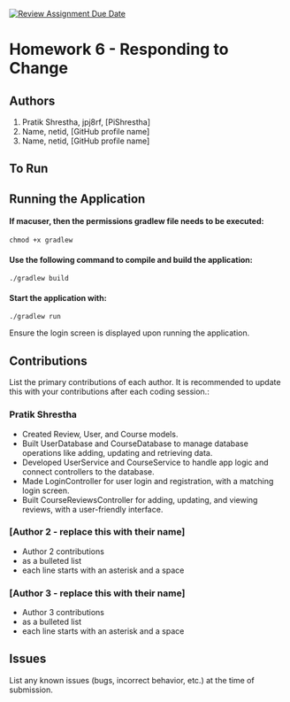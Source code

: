 [![Review Assignment Due Date](https://classroom.github.com/assets/deadline-readme-button-22041afd0340ce965d47ae6ef1cefeee28c7c493a6346c4f15d667ab976d596c.svg)](https://classroom.github.com/a/QrU2hpdx)
# Homework 6 - Responding to Change

## Authors
1) Pratik Shrestha, jpj8rf, [PiShrestha]
2) Name, netid, [GitHub profile name]
3) Name, netid, [GitHub profile name]

## To Run

## Running the Application

#### If macuser, then the permissions gradlew file needs to be executed:
`chmod +x gradlew`

#### Use the following command to compile and build the application:
`./gradlew build`

#### Start the application with:
`./gradlew run`

Ensure the login screen is displayed upon running the application.

## Contributions

List the primary contributions of each author. It is recommended to update this with your contributions after each coding session.:

### Pratik Shrestha

* Created Review, User, and Course models.
* Built UserDatabase and CourseDatabase to manage database operations like adding, updating and retrieving data. 
* Developed UserService and CourseService to handle app logic and connect controllers to the database.
* Made LoginController for user login and registration, with a matching login screen.
* Built CourseReviewsController for adding, updating, and viewing reviews, with a user-friendly interface.

### [Author 2 - replace this with their name]

* Author 2 contributions
* as a bulleted list
* each line starts with an asterisk and a space

### [Author 3 - replace this with their name]

* Author 3 contributions
* as a bulleted list
* each line starts with an asterisk and a space

## Issues

List any known issues (bugs, incorrect behavior, etc.) at the time of submission.
